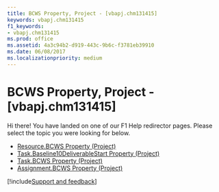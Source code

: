 ```yaml
---
title: BCWS Property, Project - [vbapj.chm131415]
keywords: vbapj.chm131415
f1_keywords:
- vbapj.chm131415
ms.prod: office
ms.assetid: 4a3c94b2-d919-443c-9b6c-f3781eb39910
ms.date: 06/08/2017
ms.localizationpriority: medium
---
```



# BCWS Property, Project - [vbapj.chm131415]

Hi there! You have landed on one of our F1 Help redirector pages. Please select the topic you were looking for below.

- [Resource.BCWS Property (Project)](https://msdn.microsoft.com/library/d435545b-4abc-e7cb-08d5-0b6874bbd2e5%28Office.15%29.aspx)
- [Task.Baseline10DeliverableStart Property (Project)](https://msdn.microsoft.com/library/aa3846ef-4b2c-34e8-590c-3a46146f906a%28Office.15%29.aspx)
- [Task.BCWS Property (Project)](https://msdn.microsoft.com/library/8f2c4042-599f-faa4-b95e-ee0bfbd1cc56%28Office.15%29.aspx)
- [Assignment.BCWS Property (Project)](https://msdn.microsoft.com/library/22ffb05e-6e36-061b-771b-f8fc3bf8217e%28Office.15%29.aspx)

[!include[Support and feedback](~/includes/feedback-boilerplate.md)]